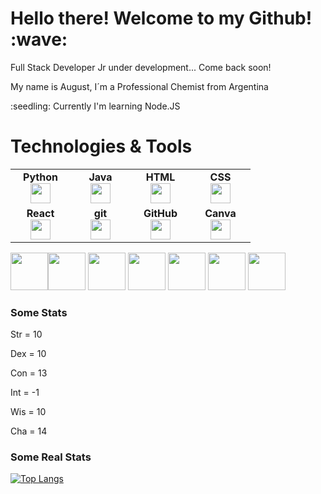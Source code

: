 <h1>Hello there! Welcome to my Github! :wave:</h1>

<p>Full Stack Developer Jr under development...  Come back soon!</p>

<p>My name is August, I´m a Professional Chemist from Argentina</p>

<p>:seedling: Currently I'm learning Node.JS</p>

<p></p>


<h1>Technologies & Tools</h1>




<table width="320px" align="center">
    <tbody>
        <tr valign="top">
            <td width="80px" align="center">
            <span><strong>Python</strong></span><br>
            <img height="32px" src="https://cdn.jsdelivr.net/gh/devicons/devicon/icons/python/python-original.svg">
            </td>
            <td width="80px" align="center">
            <span><strong>Java</strong></span><br>
            <img height="32" src="https://cdn.jsdelivr.net/gh/devicons/devicon/icons/java/java-original.svg">
            </td>
            <td width="80px" align="center">
            <span><strong>HTML</strong></span><br>
            <img height="32" src="https://cdn.jsdelivr.net/gh/devicons/devicon/icons/html5/html5-original.svg">
            </td>
            <td width="80px" align="center">
            <span><strong>CSS</strong></span><br>
            <img height="32px" src="https://cdn.jsdelivr.net/gh/devicons/devicon/icons/css3/css3-original.svg">
            </td>
        </tr>
        <tr valign="top">
            <td width="80px" align="center">
            <span><strong>React</strong></span><br>
            <img height="32px" src="https://cdn.jsdelivr.net/gh/devicons/devicon/icons/react/react-original.svg">
            </td>
            <td width="80px" align="center">
            <span><strong>git</strong></span><br>
            <img height="32px" src="https://cdn.jsdelivr.net/gh/devicons/devicon/icons/git/git-plain.svg">
            </td>
            <td width="80px" align="center">
            <span><strong>GitHub</strong></span><br>
            <img height="32px" src="https://cdn.jsdelivr.net/gh/devicons/devicon/icons/github/github-original.svg">
            <td width="80px" align="center">
            <span><strong>Canva</strong></span><br>
            <img height="32px" src="https://cdn.jsdelivr.net/gh/devicons/devicon/icons/canva/canva-original.svg">
            </td>
        </tr>
    </tbody>
</table>












<img height=60 src="https://cdn.jsdelivr.net/gh/devicons/devicon/icons/html5/html5-original.svg" /><img height=60 src="https://cdn.jsdelivr.net/gh/devicons/devicon/icons/css3/css3-original.svg" />
<img height=60 src="https://cdn.jsdelivr.net/gh/devicons/devicon/icons/javascript/javascript-original.svg" />
<img height=60 src="https://cdn.jsdelivr.net/gh/devicons/devicon/icons/git/git-original.svg" />
<img height=60 src="https://cdn.jsdelivr.net/gh/devicons/devicon/icons/nodejs/nodejs-original.svg" />
<img height=60 src="https://cdn.jsdelivr.net/gh/devicons/devicon/icons/npm/npm-original-wordmark.svg" />
<img height=60 src="https://cdn.jsdelivr.net/gh/devicons/devicon/icons/sass/sass-original.svg" />

<h3>Some Stats</h3>
<p>Str = 10</p>
<p>Dex = 10</p>
<p>Con = 13</p>
<p>Int = -1</p>
<p>Wis = 10</p>
<p>Cha = 14</p>

<h3>Some Real Stats</h3>

[![Top Langs](https://github-readme-stats.vercel.app/api/top-langs/?username=agus-coder&layout=compact&theme=dark)](https://github.com/anuraghazra/github-readme-stats)
